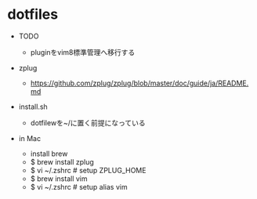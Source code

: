 # dotfiles

- TODO
  - pluginをvim8標準管理へ移行する

- zplug
  - https://github.com/zplug/zplug/blob/master/doc/guide/ja/README.md
  
- install.sh
  - dotfilewを~/に置く前提になっている

- in Mac
  - install brew
  - $ brew install zplug
  - $ vi ~/.zshrc # setup ZPLUG_HOME
  - $ brew install vim
  - $ vi ~/.zshrc # setup alias vim
